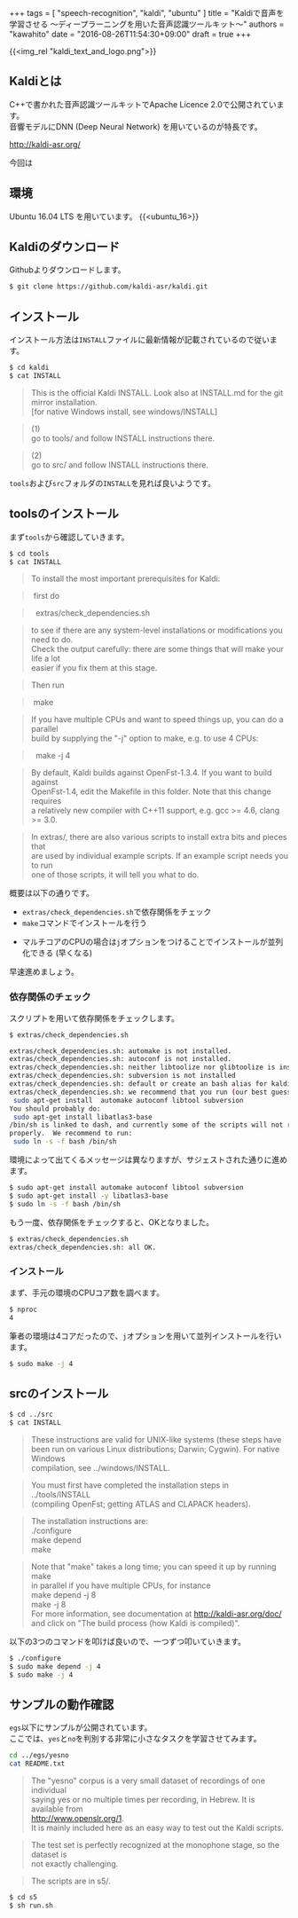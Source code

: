 +++
tags = [
  "speech-recognition",
  "kaldi",
  "ubuntu"
]
title = "Kaldiで音声を学習させる 〜ディープラーニングを用いた音声認識ツールキット〜"
authors = "kawahito"
date = "2016-08-26T11:54:30+09:00"
draft = true
+++

{{<img_rel "kaldi_text_and_logo.png">}}

## Kaldiとは
C++で書かれた音声認識ツールキットでApache Licence 2.0で公開されています。  
音響モデルにDNN (Deep Neural Network) を用いているのが特長です。

http://kaldi-asr.org/

今回は

## 環境
Ubuntu 16.04 LTS を用いています。
{{<ubuntu_16>}}

## Kaldiのダウンロード
Githubよりダウンロードします。
```sh
$ git clone https://github.com/kaldi-asr/kaldi.git
```

## インストール
インストール方法は```INSTALL```ファイルに最新情報が記載されているので従います。

```sh
$ cd kaldi
$ cat INSTALL
```

> This is the official Kaldi INSTALL. Look also at INSTALL.md for the git mirror installation.  
[for native Windows install, see windows/INSTALL]  

> (1)  
go to tools/  and follow INSTALL instructions there.

> (2)  
go to src/ and follow INSTALL instructions there.

``tools``および``src``フォルダの```INSTALL```を見れば良いようです。

## toolsのインストール
まず``tools``から確認していきます。

```sh
$ cd tools
$ cat INSTALL
```

> To install the most important prerequisites for Kaldi:  

> &nbsp;first do

> &nbsp;&nbsp;extras/check_dependencies.sh

> to see if there are any system-level installations or modifications you need to do.  
Check the output carefully: there are some things that will make your life a lot  
easier if you fix them at this stage.  

> Then run

> &nbsp;make

> If you have multiple CPUs and want to speed things up, you can do a parallel  
build by supplying the "-j" option to make, e.g. to use 4 CPUs:

> &nbsp;&nbsp;make -j 4

> By default, Kaldi builds against OpenFst-1.3.4. If you want to build against  
OpenFst-1.4, edit the Makefile in this folder. Note that this change requires  
a relatively new compiler with C++11 support, e.g. gcc >= 4.6, clang >= 3.0.

> In extras/, there are also various scripts to install extra bits and pieces that  
are used by individual example scripts.  If an example script needs you to run  
one of those scripts, it will tell you what to do.  

概要は以下の通りです。

* ```extras/check_dependencies.sh```で依存関係をチェック
* ```make```コマンドでインストールを行う
 - マルチコアのCPUの場合は```j```オプションをつけることでインストールが並列化できる (早くなる)

早速進めましょう。

### 依存関係のチェック
スクリプトを用いて依存関係をチェックします。

```sh
$ extras/check_dependencies.sh

extras/check_dependencies.sh: automake is not installed.
extras/check_dependencies.sh: autoconf is not installed.
extras/check_dependencies.sh: neither libtoolize nor glibtoolize is installed
extras/check_dependencies.sh: subversion is not installed
extras/check_dependencies.sh: default or create an bash alias for kaldi scripts to run correctly
extras/check_dependencies.sh: we recommend that you run (our best guess):
 sudo apt-get install  automake autoconf libtool subversion
You should probably do:
 sudo apt-get install libatlas3-base
/bin/sh is linked to dash, and currently some of the scripts will not run
properly.  We recommend to run:
 sudo ln -s -f bash /bin/sh
```

環境によって出てくるメッセージは異なりますが、サジェストされた通りに進めます。

```sh
$ sudo apt-get install automake autoconf libtool subversion
$ sudo apt-get install -y libatlas3-base
$ sudo ln -s -f bash /bin/sh
```

もう一度、依存関係をチェックすると、OKとなりました。

```sh
$ extras/check_dependencies.sh
extras/check_dependencies.sh: all OK.
```

### インストール
まず、手元の環境のCPUコア数を調べます。

```sh
$ nproc
4
```

筆者の環境は4コアだったので、```j```オプションを用いて並列インストールを行います。

```sh
$ sudo make -j 4
```

## srcのインストール
```sh
$ cd ../src
$ cat INSTALL
```

> These instructions are valid for UNIX-like systems (these steps have  
been run on various Linux distributions; Darwin; Cygwin).  For native Windows  
compilation, see ../windows/INSTALL.

> You must first have completed the installation steps in ../tools/INSTALL  
(compiling OpenFst; getting ATLAS and CLAPACK headers).  

> The installation instructions are:  
./configure  
make depend  
make

> Note that "make" takes a long time; you can speed it up by running make  
in parallel if you have multiple CPUs, for instance  
 make depend -j 8  
 make -j 8  
For more information, see documentation at http://kaldi-asr.org/doc/  
and click on "The build process (how Kaldi is compiled)".  

以下の3つのコマンドを叩けば良いので、一つずつ叩いていきます。

```sh
$ ./configure
$ sudo make depend -j 4
$ sudo make -j 4
```

## サンプルの動作確認
``egs``以下にサンプルが公開されています。  
ここでは、``yes``と``no``を判別する非常に小さなタスクを学習させてみます。

```sh
cd ../egs/yesno
cat README.txt
```

> The "yesno" corpus is a very small dataset of recordings of one individual  
saying yes or no multiple times per recording, in Hebrew.  It is available from  
http://www.openslr.org/1.  
It is mainly included here as an easy way to test out the Kaldi scripts.  

> The test set is perfectly recognized at the monophone stage, so the dataset is  
not exactly challenging.

> The scripts are in s5/.

```sh
$ cd s5
$ sh run.sh
```
